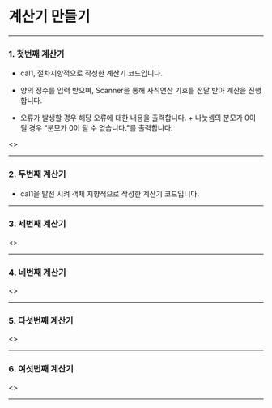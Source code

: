 # 계산기 만들기
- - -
### 1. 첫번째 계산기

* cal1, 절차지향적으로 작성한 계산기 코드입니다.

* 양의 정수를 입력 받으며, Scanner을 통해 사칙연산 기호를 전달 받아 계산을 진행합니다.

* 오류가 발생할 경우 해당 오류에 대한 내용을 출력합니다. + 나눗셈의 분모가 0이 될 경우 "분모가 0이 될 수 없습니다."를 출력합니다.

<>

- - -

### 2. 두번째 계산기

* cal1을 발전 시켜 객체 지향적으로 작성한 계산기 코드입니다.

<cal2>

- - -

### 3. 세번째 계산기



<>

- - -

### 4. 네번째 계산기



<>

- - -

### 5. 다섯번째 계산기

<>

- - -

### 6. 여섯번째 계산기

<>

- - -
